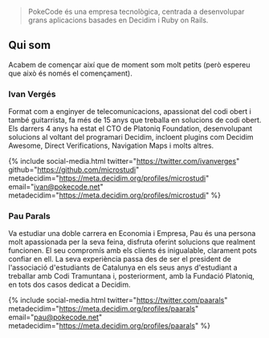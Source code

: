> PokeCode és una empresa tecnològica, centrada a desenvolupar grans aplicacions basades en Decidim i Ruby on Rails.

## Qui som

Acabem de començar així que de moment som molt petits (però espereu que això és només el començament).

### Ivan Vergés

Format com a enginyer de telecomunicacions, apassionat del codi obert i també guitarrista, fa més de 15 anys que treballa en solucions de codi obert.
Els darrers 4 anys ha estat el CTO de Platoniq Foundation, desenvolupant solucions al voltant del programari Decidim, incloent plugins com Decidim Awesome, Direct Verifications, Navigation Maps i molts altres.

{% include social-media.html twitter="https://twitter.com/ivanverges" github="https://github.com/microstudi" metadecidim="https://meta.decidim.org/profiles/microstudi" email="ivan@pokecode.net" metadecidim="https://meta.decidim.org/profiles/microstudi" %}

### Pau Parals

Va estudiar una doble carrera en Economia i Empresa, Pau és una persona molt apassionada per la seva feina, disfruta oferint solucions que realment funcionen. El seu compromís amb els clients és inigualable, clarament pots confiar en ell. La seva experiència passa des de ser el president de l'associació d'estudiants de Catalunya en els seus anys d'estudiant a treballar amb Codi Tramuntana i, posteriorment, amb la Fundació Platoniq, en tots dos casos dedicat a Decidim.

{% include social-media.html twitter="https://twitter.com/paarals" metadecidim="https://meta.decidim.org/profiles/paarals"  email="pau@pokecode.net" metadecidim="https://meta.decidim.org/profiles/paarals" %}
